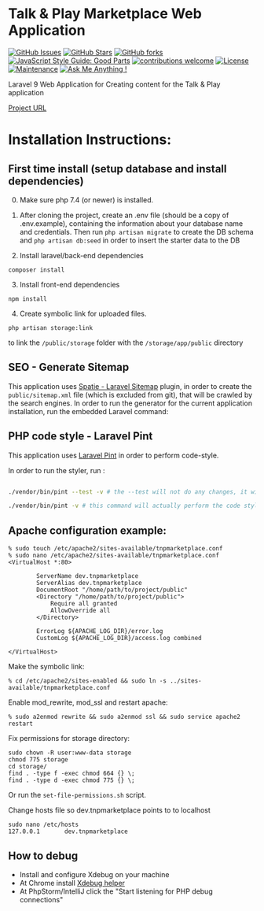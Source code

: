 # Talk & Play Marketplace Web Application

[![GitHub Issues](https://img.shields.io/github/issues/scify/Talk-And-Play-Marketplace)](https://img.shields.io/github/issues/scify/Talk-And-Play-Marketplace)
[![GitHub Stars](https://img.shields.io/github/stars/scify/Talk-And-Play-Marketplace)](https://img.shields.io/github/stars/scify/Talk-And-Play-Marketplace)
[![GitHub forks](https://img.shields.io/github/forks/scify/Talk-And-Play-Marketplace)](https://img.shields.io/github/forks/scify/Talk-And-Play-Marketplace)
[![JavaScript Style Guide: Good Parts](https://img.shields.io/badge/code%20style-goodparts-brightgreen.svg?style=flat)](https://github.com/dwyl/goodparts "JavaScript The Good Parts")
[![contributions welcome](https://img.shields.io/badge/contributions-welcome-brightgreen.svg?style=flat)](https://github.com/dwyl/esta/issues)
[![License](https://img.shields.io/badge/License-Apache%202.0-blue.svg)](https://opensource.org/licenses/Apache-2.0)
[![Maintenance](https://img.shields.io/badge/Maintained%3F-yes-green.svg)](https://GitHub.com/Naereen/StrapDown.js/graphs/commit-activity)
[![Ask Me Anything !](https://img.shields.io/badge/Ask%20me-anything-1abc9c.svg)](https://GitHub.com/scify)

Laravel 9 Web Application for Creating content for the Talk & Play application

[Project URL](https://crowdsourcing.scify.org/)

# Installation Instructions:

## First time install (setup database and install dependencies)

0. Make sure php 7.4 (or newer) is installed.


1. After cloning the project, create an .env file (should be a copy of .env.example),
   containing the information about your database name and credentials.
   Then run ```php artisan migrate``` to create the DB schema and
   ```php artisan db:seed``` in order to insert the starter data to the DB

2. Install laravel/back-end dependencies
```
composer install

```

3. Install front-end dependencies
```
npm install
```

4. Create symbolic link for uploaded files.

```
php artisan storage:link
```
to link the `/public/storage` folder with the `/storage/app/public` directory

## SEO - Generate Sitemap

This application uses [Spatie - Laravel Sitemap](https://github.com/spatie/laravel-sitemap) plugin, in order to create
the `public/sitemap.xml` file (which is excluded from git), that will be crawled by the search engines.
In order to run the generator for the current application installation, run the embedded Laravel command:

## PHP code style - Laravel Pint

This application uses [Laravel Pint](https://laravel.com/docs/9.x/pint) in order to perform code-style.

In order to run the styler, run :

```bash

./vendor/bin/pint --test -v # the --test will not do any changes, it will just output the changes needed

./vendor/bin/pint -v # this command will actually perform the code style changes 

```

## Apache configuration example:


```
% sudo touch /etc/apache2/sites-available/tnpmarketplace.conf
% sudo nano /etc/apache2/sites-available/tnpmarketplace.conf
<VirtualHost *:80>
       
        ServerName dev.tnpmarketplace
        ServerAlias dev.tnpmarketplace
        DocumentRoot "/home/path/to/project/public"
        <Directory "/home/path/to/project/public">
            Require all granted
            AllowOverride all
        </Directory>
       
        ErrorLog ${APACHE_LOG_DIR}/error.log
        CustomLog ${APACHE_LOG_DIR}/access.log combined

</VirtualHost>
```
Make the symbolic link:
```
% cd /etc/apache2/sites-enabled && sudo ln -s ../sites-available/tnpmarketplace.conf
```
Enable mod_rewrite, mod_ssl and restart apache:
```
% sudo a2enmod rewrite && sudo a2enmod ssl && sudo service apache2 restart
```
Fix permissions for storage directory:
```
sudo chown -R user:www-data storage
chmod 775 storage
cd storage/
find . -type f -exec chmod 664 {} \;
find . -type d -exec chmod 775 {} \;
```

Or run the `set-file-permissions.sh` script.

Change hosts file so dev.tnpmarketplace points to to localhost
```$xslt
sudo nano /etc/hosts
127.0.0.1       dev.tnpmarketplace

```

## How to debug
- Install and configure Xdebug on your machine
- At Chrome install [Xdebug helper](https://chrome.google.com/webstore/detail/xdebug-helper/eadndfjplgieldjbigjakmdgkmoaaaoc?utm_source=chrome-app-launcher-info-dialog)
- At PhpStorm/IntelliJ click the "Start listening for PHP debug connections"
